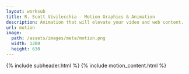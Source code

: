```yaml
---
layout: worksub
title: R. Scott Vivilecchia - Motion Graphics & Animation
description: Animation that will elevate your video and web content.
url: motion
image:
  path: /assets/images/meta/motion.png
  width: 1200
  height: 630
---
```


<div class="container">
	<div class="row">
		<div class="mt-3 dark-content-box col-10 offset-1 col-md-8 offset-md-2">
			{% include subheader.html %}
			{% include motion_content.html %}
		</div>
	</div>
</div>
